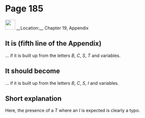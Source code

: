 # Page 185

<img src="../../pictures/correction_yellow.svg" width="32px"/>
__Location:__ Chapter 19, Appendix

## It is (fifth line of the Appendix)

... if it is built up from the letters $B$, $C$, $S$, $T$ and variables.

## It should become

... if it is built up from the letters $B$, $C$, $S$, $I$ and variables.

## Short explanation

Here, the presence of a $T$ where an $I$ is expected is clearly a typo.

